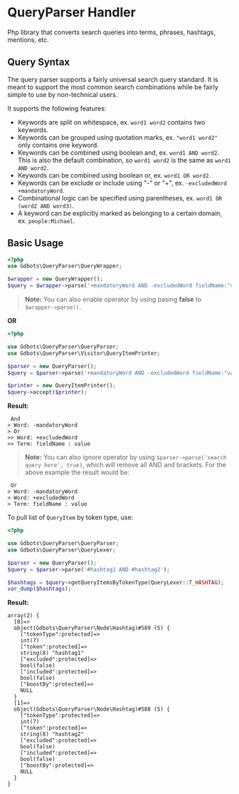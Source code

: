 QueryParser Handler
===================

Php library that converts search queries into terms, phrases, hashtags, mentions, etc.

## Query Syntax

The query parser supports a fairly universal search query standard. It is
meant to support the most common search combinations while be fairly simple to
use by non-technical users.

It supports the following features:
* Keywords are split on whitespace, ex. `word1 word2` contains two keywords.
* Keywords can be grouped using quotation marks, ex. `"word1 word2"` only contains one keyword.
* Keywords can be combined using boolean and, ex. `word1 AND word2`. This is also the default combination, so `word1 word2` is the same as `word1 AND word2`.
* Keywords can be combined using boolean or, ex. `word1 OR word2`.
* Keywords can be exclude or include using "-" or "+", ex. `-excludedWord +mandatoryWord`.
* Combinational logic can be specified using parentheses, ex. `word1 OR (word2 AND word3)`.
* A keyword can be explicitly marked as belonging to a certain domain, ex. `people:Michael`.

## Basic Usage

``` php
<?php
use Gdbots\QueryParser\QueryWrapper;

$wrapper = new QueryWrapper();
$query = $wrapper->parse('+mandatoryWord AND -excludedWord fieldName:"value"');
```

> **Note:** You can also enable operator by using pasing **false** to `$wrapper->parse()`.


**OR**

``` php
<?php

use Gdbots\QueryParser\QueryParser;
use Gdbots\QueryParser\Visitor\QueryItemPrinter;

$parser = new QueryParser();
$query = $parser->parse('+mandatoryWord AND -excludedWord fieldName:"value"');

$printer = new QueryItemPrinter();
$query->accept($printer);
```

**Result:**

```
 And
> Word: -mandatoryWord
> Or
>> Word: +excludedWord
>> Term: fieldName : value
```

> **Note:** You can also ignore operator by using `$parser->parse('search query here', true)`, which will remove all AND and brackets.
For the above example the result would be:

```
 Or
> Word: -mandatoryWord
> Word: +excludedWord
> Term: fieldName : value
```

To pull list of `QueryItem` by token type, use:

``` php
<?php

use Gdbots\QueryParser\QueryParser;
use Gdbots\QueryParser\QueryLexer;

$parser = new QueryParser();
$query = $parser->parse('#hashtag1 AND #hashtag2');

$hashtags = $query->getQueryItemsByTokenType(QueryLexer::T_HASHTAG);
var_dump($hashtags);
```

**Result:**

```
array(2) {
  [0]=>
  object(Gdbots\QueryParser\Node\Hashtag)#589 (5) {
    ["tokenType":protected]=>
    int(7)
    ["token":protected]=>
    string(8) "hashtag1"
    ["excluded":protected]=>
    bool(false)
    ["included":protected]=>
    bool(false)
    ["boostBy":protected]=>
    NULL
  }
  [1]=>
  object(Gdbots\QueryParser\Node\Hashtag)#588 (5) {
    ["tokenType":protected]=>
    int(7)
    ["token":protected]=>
    string(8) "hashtag2"
    ["excluded":protected]=>
    bool(false)
    ["included":protected]=>
    bool(false)
    ["boostBy":protected]=>
    NULL
  }
}
```
